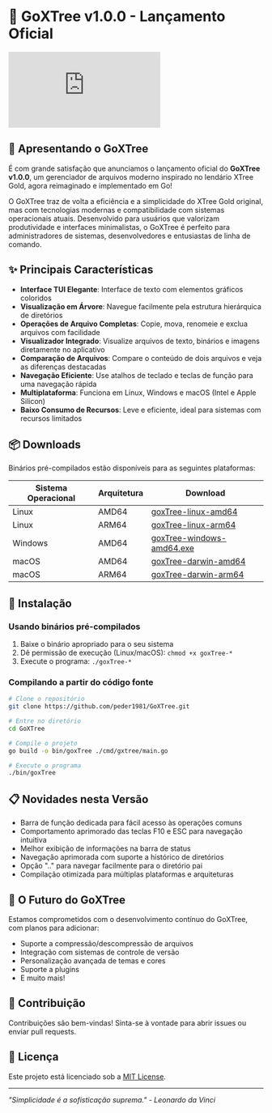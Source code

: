 # 🚀 GoXTree v1.0.0 - Lançamento Oficial

![GoXTree Banner](https://raw.githubusercontent.com/peder1981/GoXTree/main/assets/banner.txt)

## 🌟 Apresentando o GoXTree

É com grande satisfação que anunciamos o lançamento oficial do **GoXTree v1.0.0**, um gerenciador de arquivos moderno inspirado no lendário XTree Gold, agora reimaginado e implementado em Go!

O GoXTree traz de volta a eficiência e a simplicidade do XTree Gold original, mas com tecnologias modernas e compatibilidade com sistemas operacionais atuais. Desenvolvido para usuários que valorizam produtividade e interfaces minimalistas, o GoXTree é perfeito para administradores de sistemas, desenvolvedores e entusiastas de linha de comando.

## ✨ Principais Características

- **Interface TUI Elegante**: Interface de texto com elementos gráficos coloridos
- **Visualização em Árvore**: Navegue facilmente pela estrutura hierárquica de diretórios
- **Operações de Arquivo Completas**: Copie, mova, renomeie e exclua arquivos com facilidade
- **Visualizador Integrado**: Visualize arquivos de texto, binários e imagens diretamente no aplicativo
- **Comparação de Arquivos**: Compare o conteúdo de dois arquivos e veja as diferenças destacadas
- **Navegação Eficiente**: Use atalhos de teclado e teclas de função para uma navegação rápida
- **Multiplataforma**: Funciona em Linux, Windows e macOS (Intel e Apple Silicon)
- **Baixo Consumo de Recursos**: Leve e eficiente, ideal para sistemas com recursos limitados

## 📦 Downloads

Binários pré-compilados estão disponíveis para as seguintes plataformas:

| Sistema Operacional | Arquitetura | Download |
|---------------------|-------------|----------|
| Linux | AMD64 | [goxTree-linux-amd64](https://github.com/peder1981/GoXTree/releases/download/v1.0.0/goxTree-linux-amd64) |
| Linux | ARM64 | [goxTree-linux-arm64](https://github.com/peder1981/GoXTree/releases/download/v1.0.0/goxTree-linux-arm64) |
| Windows | AMD64 | [goxTree-windows-amd64.exe](https://github.com/peder1981/GoXTree/releases/download/v1.0.0/goxTree-windows-amd64.exe) |
| macOS | AMD64 | [goxTree-darwin-amd64](https://github.com/peder1981/GoXTree/releases/download/v1.0.0/goxTree-darwin-amd64) |
| macOS | ARM64 | [goxTree-darwin-arm64](https://github.com/peder1981/GoXTree/releases/download/v1.0.0/goxTree-darwin-arm64) |

## 🚀 Instalação

### Usando binários pré-compilados

1. Baixe o binário apropriado para o seu sistema
2. Dê permissão de execução (Linux/macOS): `chmod +x goxTree-*`
3. Execute o programa: `./goxTree-*`

### Compilando a partir do código fonte

```bash
# Clone o repositório
git clone https://github.com/peder1981/GoXTree.git

# Entre no diretório
cd GoXTree

# Compile o projeto
go build -o bin/goxTree ./cmd/gxtree/main.go

# Execute o programa
./bin/goxTree
```

## 📋 Novidades nesta Versão

- Barra de função dedicada para fácil acesso às operações comuns
- Comportamento aprimorado das teclas F10 e ESC para navegação intuitiva
- Melhor exibição de informações na barra de status
- Navegação aprimorada com suporte a histórico de diretórios
- Opção ".." para navegar facilmente para o diretório pai
- Compilação otimizada para múltiplas plataformas e arquiteturas

## 🔮 O Futuro do GoXTree

Estamos comprometidos com o desenvolvimento contínuo do GoXTree, com planos para adicionar:
- Suporte a compressão/descompressão de arquivos
- Integração com sistemas de controle de versão
- Personalização avançada de temas e cores
- Suporte a plugins
- E muito mais!

## 🤝 Contribuição

Contribuições são bem-vindas! Sinta-se à vontade para abrir issues ou enviar pull requests.

## 📜 Licença

Este projeto está licenciado sob a [MIT License](LICENSE).

---

*"Simplicidade é a sofisticação suprema." - Leonardo da Vinci*

